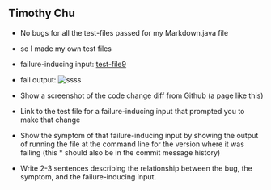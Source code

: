 ## Timothy Chu
* No bugs for all the test-files passed for my Markdown.java file
* so I made my own test files

* failure-inducing input: [test-file9](https://raw.githubusercontent.com/timothychu99/markdown-parse/main/test-file9.md)
* fail output: ![ssss](test-file9_fail.png)


* Show a screenshot of the code change diff from Github (a page like this)
* Link to the test file for a failure-inducing input that prompted you to make that change
* Show the symptom of that failure-inducing input by showing the output of running the file at the command line for the version where it was failing (this * should also be in the commit message history)
* Write 2-3 sentences describing the relationship between the bug, the symptom, and the failure-inducing input.
